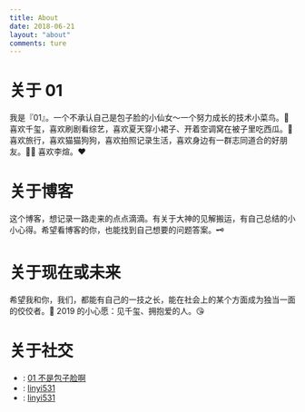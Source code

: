 ```yaml
---
title: About
date: 2018-06-21
layout: "about"
comments: ture
---
```


# 关于 01

我是『01』。一个不承认自己是包子脸的小仙女～一个努力成长的技术小菜鸟。🙈
喜欢千玺，喜欢刷剧看综艺，喜欢夏天穿小裙子、开着空调窝在被子里吃西瓜。🍉
喜欢旅行，喜欢猫猫狗狗，喜欢拍照记录生活，喜欢身边有一群志同道合的好朋友。👯‍♀️
喜欢李煊。❤️

# 关于博客

这个博客，想记录一路走来的点点滴滴。有关于大神的见解搬运，有自己总结的小小心得。希望看博客的你，也能找到自己想要的问题答案。🗝

# 关于现在或未来

希望我和你，我们，都能有自己的一技之长，能在社会上的某个方面成为独当一面的佼佼者。🎉
2019 的小心愿：见千玺、拥抱爱的人。😘

# 关于社交

- <i class="fab fa-weibo"></i> : [01 不是包子脸啊](mailto:LOVER12161@163.com)
- <i class="fab fa-github"></i> : [linyi531](https://github.com/linyi531)
- <i class="fab fa-instagram"></i> : [linyi531](https://www.instagram.com/linyi531/)

<head> 
    <script defer src="https://use.fontawesome.com/releases/v5.0.13/js/all.js"></script> 
    <script defer src="https://use.fontawesome.com/releases/v5.0.13/js/v4-shims.js"></script> 
</head> 
<link rel="stylesheet" href="https://use.fontawesome.com/releases/v5.0.13/css/all.css">

